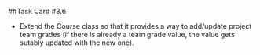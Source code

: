 ##Task Card #3.6

* Extend the Course class so that it provides a way to add/update project team grades (if there is already a team grade value, the value gets sutably updated with the new one).

